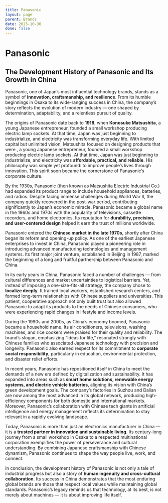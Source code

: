 ```yaml
---
title: Panasonic
layout: page
parent: Brands
date: 2025-10-30
done: false
---
```


# Panasonic

## The Development History of Panasonic and Its Growth in China

Panasonic, one of Japan’s most influential technology brands, stands as a symbol of **innovation, craftsmanship, and resilience**. From its humble beginnings in Osaka to its wide-ranging success in China, the company’s story reflects the evolution of modern industry — one shaped by determination, adaptability, and a relentless pursuit of quality.

The origins of Panasonic date back to **1918**, when **Konosuke Matsushita**, a young Japanese entrepreneur, founded a small workshop producing electric lamp sockets. At that time, Japan was just beginning to industrialize, and electricity was transforming everyday life. With limited capital but unlimited vision, Matsushita focused on designing products that were , a young Japanese entrepreneur, founded a small workshop producing electric lamp sockets. At that time, Japan was just beginning to industrialize, and electricity was **affordable, practical, and reliable**. His philosophy was simple yet profound: to improve people’s lives through innovation. This spirit soon became the cornerstone of Panasonic’s corporate culture.

By the 1930s, Panasonic (then known as Matsushita Electric Industrial Co.) had expanded its product range to include household appliances, batteries, and radios. Despite facing immense challenges during World War II, the company quickly recovered in the post-war period, contributing significantly to Japan’s economic miracle. Panasonic became a global name in the 1960s and 1970s with the popularity of televisions, cassette recorders, and home electronics. Its reputation for **durability, precision, and user-centered design** helped it earn the trust of millions worldwide.

Panasonic entered the **Chinese market in the late 1970s**, shortly after China began its reform and opening-up policy. As one of the earliest Japanese enterprises to invest in China, Panasonic played a pioneering role in introducing advanced manufacturing technologies and management systems. Its first major joint venture, established in Beijing in 1987, marked the beginning of a long and fruitful partnership between Panasonic and China.

In its early years in China, Panasonic faced a number of challenges — from cultural differences and market uncertainties to logistical barriers. Yet, instead of imposing a one-size-fits-all strategy, the company chose to **localize deeply**. It trained local workers, established research centers, and formed long-term relationships with Chinese suppliers and universities. This patient, cooperative approach not only built trust but also allowed Panasonic to adapt its products to the needs of Chinese consumers, who were experiencing rapid changes in lifestyle and income levels.

During the 1990s and 2000s, as China’s economy boomed, Panasonic became a household name. Its air conditioners, televisions, washing machines, and rice cookers were praised for their quality and reliability. The brand’s slogan, emphasizing “ideas for life,” resonated strongly with Chinese families who associated Japanese technology with precision and longevity. Panasonic also earned respect for its commitment to **corporate social responsibility**, particularly in education, environmental protection, and disaster relief efforts.

In recent years, Panasonic has repositioned itself in China to meet the demands of a new era defined by digitalization and sustainability. It has expanded into areas such as **smart home solutions, renewable energy systems, and electric vehicle batteries**, aligning its vision with China’s green development goals. The company’s factories in Suzhou and Dalian are now among the most advanced in its global network, producing high-efficiency components for both domestic and international markets. Moreover, Panasonic’s collaboration with Chinese tech giants in artificial intelligence and energy management reflects its determination to stay relevant in a rapidly evolving landscape.

Today, Panasonic is more than just an electronics manufacturer in China — it is a **trusted partner in innovation and sustainable living**. Its century-long journey from a small workshop in Osaka to a respected multinational corporation exemplifies the power of perseverance and cultural understanding. By combining Japanese craftsmanship with Chinese dynamism, Panasonic continues to shape the way people live, work, and connect.

In conclusion, the development history of Panasonic is not only a tale of industrial progress but also a story of **human ingenuity and cross-cultural collaboration**. Its success in China demonstrates that the most enduring global brands are those that respect local values while maintaining global standards. Panasonic’s legacy reminds us that technology, at its best, is not merely about machines — it is about improving life itself.